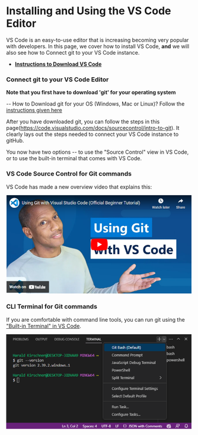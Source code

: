 

# Installing and Using the VS Code Editor

VS Code is an easy-to-use editor that is increasing becoming very popular with developers. In this page, we cover how to install VS Code,
**and** we will also see how to Connect git to your VS Code instance.

- **[Instructions to Download VS Code](https://code.visualstudio.com/)**


### Connect git to your VS Code Editor


**Note that you first have to download 'git' for your operating system**

-- How to Download git for your OS (Windows, Mac or Linux)?
    Follow the [instructions given here](https://git-scm.com/downloads)


After you have downloaded git, you can follow the steps in this page(https://code.visualstudio.com/docs/sourcecontrol/intro-to-git). It clearly lays out the steps needed to connect your VS Code instance to gitHub.

You now have two options -- to use the "Source Control" view in VS Code, or to use the built-in terminal that comes with VS Code.

### VS Code Source Control for Git commands

VS Code has made a new overview video that explains this: 

[<img src="../img/vscode-git.png" width="500">](https://www.youtube.com/embed/i_23KUAEtUM "VS CODE git Overview")


### CLI Terminal for Git commands
If you are comfortable with command line tools, you can run git using the ["Built-in Terminal" in VS Code](https://code.visualstudio.com/docs/sourcecontrol/intro-to-git#_using-git-in-the-builtin-terminal).

<img src="../img/git-bash.png" width="500">

